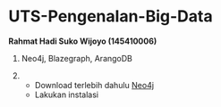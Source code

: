 # UTS-Pengenalan-Big-Data

**Rahmat Hadi Suko Wijoyo (145410006)**

1. Neo4j, Blazegraph, ArangoDB

2.  - Download terlebih dahulu [Neo4j](http://neo4j.com)
    - Lakukan instalasi

